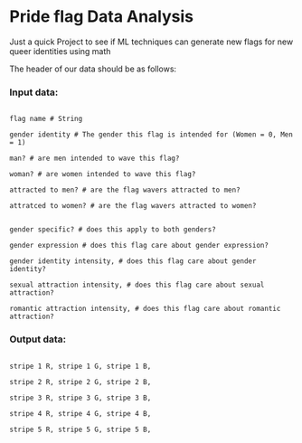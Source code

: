 # Pride flag Data Analysis

Just a quick Project to see if ML techniques can generate new flags for new queer identities using math


The header of our data should be as follows:

### Input data:

```

flag name # String

gender identity # The gender this flag is intended for (Women = 0, Men = 1)

man? # are men intended to wave this flag?

woman? # are women intended to wave this flag?

attracted to men? # are the flag wavers attracted to men?

attratced to women? # are the flag wavers attracted to women?


gender specific? # does this apply to both genders?

gender expression # does this flag care about gender expression?

gender identity intensity, # does this flag care about gender identity?

sexual attraction intensity, # does this flag care about sexual attraction?

romantic attraction intensity, # does this flag care about romantic attraction?

```

### Output data:

```

stripe 1 R, stripe 1 G, stripe 1 B,

stripe 2 R, stripe 2 G, stripe 2 B,

stripe 3 R, stripe 3 G, stripe 3 B,

stripe 4 R, stripe 4 G, stripe 4 B,

stripe 5 R, stripe 5 G, stripe 5 B,

```
